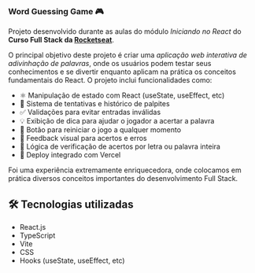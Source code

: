### Word Guessing Game 🎮

Projeto desenvolvido durante as aulas do módulo *Iniciando no React* do **Curso Full Stack da [Rocketseat](https://www.rocketseat.com.br/)**.

O principal objetivo deste projeto é criar uma *aplicação web interativa de adivinhação de palavras*, onde os usuários podem testar seus conhecimentos e se divertir enquanto aplicam na prática os conceitos fundamentais do React. O projeto inclui funcionalidades como:

- ⚛️ Manipulação de estado com React (useState, useEffect, etc)
- 💬 Sistema de tentativas e histórico de palpites
- ✅ Validações para evitar entradas inválidas
- 💡 Exibição de dica para ajudar o jogador a acertar a palavra
- 🔄 Botão para reiniciar o jogo a qualquer momento
- 🎨 Feedback visual para acertos e erros
- 🧠 Lógica de verificação de acertos por letra ou palavra inteira
- 🚀 Deploy integrado com Vercel

Foi uma experiência extremamente enriquecedora, onde colocamos em prática diversos conceitos importantes do desenvolvimento Full Stack.

## 🛠️ Tecnologias utilizadas

- React.js
- TypeScript 
- Vite
- CSS
- Hooks (useState, useEffect, etc)
